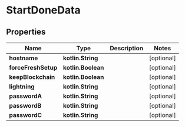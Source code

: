 
# StartDoneData

## Properties
Name | Type | Description | Notes
------------ | ------------- | ------------- | -------------
**hostname** | **kotlin.String** |  |  [optional]
**forceFreshSetup** | **kotlin.Boolean** |  |  [optional]
**keepBlockchain** | **kotlin.Boolean** |  |  [optional]
**lightning** | **kotlin.String** |  |  [optional]
**passwordA** | **kotlin.String** |  |  [optional]
**passwordB** | **kotlin.String** |  |  [optional]
**passwordC** | **kotlin.String** |  |  [optional]



